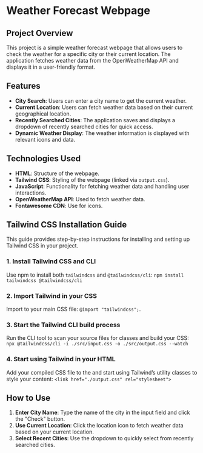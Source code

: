 # Weather Forecast Webpage

## Project Overview

This project is a simple weather forecast webpage that allows users to check the weather for a specific city or their current location. The application fetches weather data from the OpenWeatherMap API and displays it in a user-friendly format.

## Features

- **City Search**: Users can enter a city name to get the current weather.
- **Current Location**: Users can fetch weather data based on their current geographical location.
- **Recently Searched Cities**: The application saves and displays a dropdown of recently searched cities for quick access.
- **Dynamic Weather Display**: The weather information is displayed with relevant icons and data.

## Technologies Used

- **HTML**: Structure of the webpage.
- **Tailwind CSS**: Styling of the webpage (linked via `output.css`).
- **JavaScript**: Functionality for fetching weather data and handling user interactions.
- **OpenWeatherMap API**: Used to fetch weather data.
- **Fontawesome CDN**: Use for icons.

## Tailwind CSS Installation Guide

This guide provides step-by-step instructions for installing and setting up Tailwind CSS in your project.

### 1. Install Tailwind CSS and CLI 
Use npm to install both `tailwindcss` and `@tailwindcss/cli`:  `npm install tailwindcss @tailwindcss/cli`

### 2. Import Tailwind in your CSS 
Import to your main CSS file:  `@import "tailwindcss";`.

### 3. Start the Tailwind CLI build process
Run the CLI tool to scan your source files for classes and build your CSS:  `npx @tailwindcss/cli -i ./src/input.css -o ./src/output.css --watch`

### 4. Start using Tailwind in your HTML
Add your compiled CSS file to the <head> and start using Tailwind’s utility classes to style your content:  `<link href="./output.css" rel="stylesheet">`


## How to Use

1. **Enter City Name**: Type the name of the city in the input field and click the "Check" button.
2. **Use Current Location**: Click the location icon to fetch weather data based on your current location.
3. **Select Recent Cities**: Use the dropdown to quickly select from recently searched cities.
